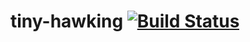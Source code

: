 # tiny-hawking [![Build Status](https://travis-ci.org/dbartalos/tiny-hawking.svg?branch=master)](https://travis-ci.org/dbartalos/tiny-hawking)